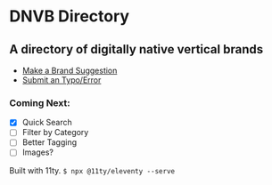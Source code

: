 # DNVB Directory

## A directory of digitally native vertical brands

- [Make a Brand Suggestion](https://github.com/mtclmn/dvnb-directory/issues/new?template=site-suggestion.md&title=Suggestion%3A+%5BBrand+Name%5D)
- [Submit an Typo/Error](https://github.com/mtclmn/dvnb-directory/issues/new)

### Coming Next:
- [x] Quick Search
- [ ] Filter by Category
- [ ] Better Tagging
- [ ] Images?

Built with 11ty.
`$ npx @11ty/eleventy --serve`